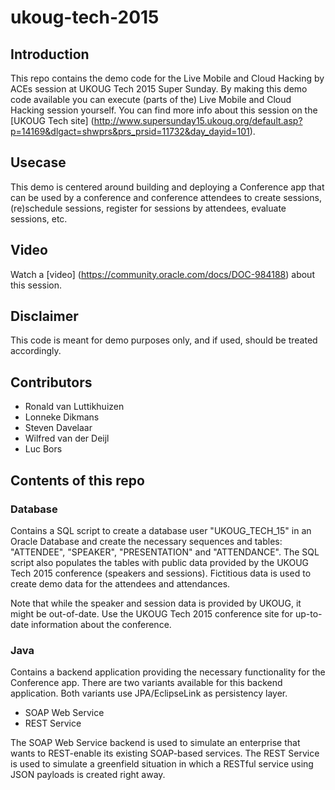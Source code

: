 # ukoug-tech-2015

## Introduction
This repo contains the demo code for the Live Mobile and Cloud Hacking by ACEs session at UKOUG Tech 2015 Super Sunday. By making this demo code available you can execute (parts of the) Live Mobile and Cloud Hacking session yourself. You can find more info about this session on the [UKOUG Tech site] (http://www.supersunday15.ukoug.org/default.asp?p=14169&dlgact=shwprs&prs_prsid=11732&day_dayid=101). 
## Usecase
This demo is centered around building and deploying a Conference app that can be used by a conference and conference attendees to create sessions, (re)schedule sessions, register for sessions by attendees, evaluate sessions, etc.

## Video
Watch a [video] (https://community.oracle.com/docs/DOC-984188) about this session.

## Disclaimer
This code is meant for demo purposes only, and if used, should be treated accordingly.

## Contributors

* Ronald van Luttikhuizen
* Lonneke Dikmans
* Steven Davelaar
* Wilfred van der Deijl
* Luc Bors

## Contents of this repo

### Database
Contains a SQL script to create a database user "UKOUG_TECH_15" in an Oracle Database and create the necessary sequences and tables: "ATTENDEE", "SPEAKER", "PRESENTATION" and "ATTENDANCE". The SQL script also populates the tables with public data provided by the UKOUG Tech 2015 conference (speakers and sessions). Fictitious data is used to create demo data for the attendees and attendances. 

Note that while the speaker and session data is provided by UKOUG, it might be out-of-date. Use the UKOUG Tech 2015 conference site for up-to-date information about the conference.

### Java
Contains a backend application providing the necessary functionality for the Conference app. There are two variants available for this backend application. Both variants use JPA/EclipseLink as persistency layer.

* SOAP Web Service
* REST Service

The SOAP Web Service backend is used to simulate an enterprise that wants to REST-enable its existing SOAP-based services. The REST Service is used to simulate a greenfield situation in which a RESTful service using JSON payloads is created right away.

